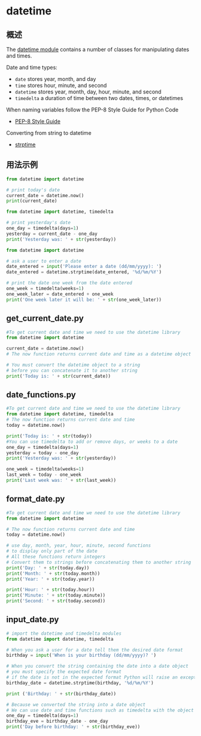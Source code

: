 # datetime

## 概述

The [datetime module](https://docs.python.org/3/library/datetime.html) contains a number of classes for manipulating dates and times.

Date and time types:

- `date` stores year, month, and day
- `time` stores hour, minute, and second
- `datetime` stores year, month, day, hour, minute, and second
- `timedelta` a duration of time between two dates, times, or datetimes

When naming variables follow the PEP-8 Style Guide for Python Code

- [PEP-8 Style Guide](https://www.python.org/dev/peps/pep-0008/#naming-conventions)

Converting from string to datetime

- [strptime](https://docs.python.org/2/library/datetime.html#strftime-and-strptime-behavior)

## 用法示例

```python
from datetime import datetime

# print today's date
current_date = datetime.now()
print(current_date)
```
```python
from datetime import datetime, timedelta

# print yesterday's date
one_day = timedelta(days=1)
yesterday = current_date - one_day
print('Yesterday was: ' + str(yesterday))
```
```python
from datetime import datetime

# ask a user to enter a date
date_entered = input('Please enter a date (dd/mm/yyyy): ')
date_entered = datetime.strptime(date_entered, '%d/%m/%Y')
```
```python
# print the date one week from the date entered
one_week = timedelta(weeks=1)
one_week_later = date_entered + one_week
print('One week later it will be: ' + str(one_week_later))
```

## get_current_date.py

```python
#To get current date and time we need to use the datetime library
from datetime import datetime

current_date = datetime.now()
# The now function returns current date and time as a datetime object

# You must convert the datetime object to a string
# before you can concatenate it to another string
print('Today is: ' + str(current_date))
```

## date_functions.py

```python
#To get current date and time we need to use the datetime library
from datetime import datetime, timedelta
# The now function returns current date and time
today = datetime.now()

print('Today is: ' + str(today))
#You can use timedelta to add or remove days, or weeks to a date
one_day = timedelta(days=1)
yesterday = today - one_day
print('Yesterday was: ' + str(yesterday))

one_week = timedelta(weeks=1)
last_week = today - one_week
print('Last week was: ' + str(last_week))
```

## format_date.py

```python
#To get current date and time we need to use the datetime library
from datetime import datetime

# The now function returns current date and time
today = datetime.now()

# use day, month, year, hour, minute, second functions
# to display only part of the date
# All these functions return integers
# Convert them to strings before concatenating them to another string
print('Day: ' + str(today.day))
print('Month: ' + str(today.month))
print('Year: ' + str(today.year))

print('Hour: ' + str(today.hour))
print('Minute: ' + str(today.minute))
print('Second: ' + str(today.second))
```
## input_date.py

```python
# import the datetime and timedelta modules
from datetime import datetime, timedelta

# When you ask a user for a date tell them the desired date format
birthday = input('When is your birthday (dd/mm/yyyy)? ')

# When you convert the string containing the date into a date object
# you must specify the expected date format
# if the date is not in the expected format Python will raise an exception
birthday_date = datetime.strptime(birthday, '%d/%m/%Y')

print ('Birthday: ' + str(birthday_date))

# Because we converted the string into a date object
# We can use date and time functions such as timedelta with the object
one_day = timedelta(days=1)
birthday_eve = birthday_date - one_day
print('Day before birthday: ' + str(birthday_eve))
```


